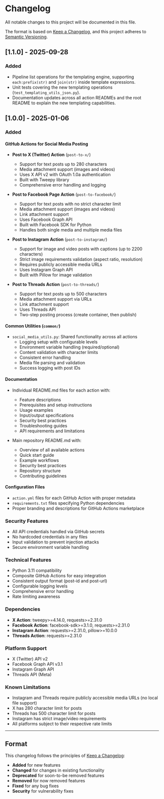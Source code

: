 # Changelog

All notable changes to this project will be documented in this file.

The format is based on [Keep a Changelog](https://keepachangelog.com/en/1.0.0/),
and this project adheres to [Semantic Versioning](https://semver.org/spec/v2.0.0.html).

## [1.1.0] - 2025-09-28

### Added

- Pipeline list operations for the templating engine, supporting `each:prefix(str)` and `join(str)` inside template expressions.
- Unit tests covering the new templating operations (`test_templating_utils_json.py`).
- Documentation updates across all action READMEs and the root README to explain the new templating capabilities.

## [1.0.0] - 2025-01-06

### Added

#### GitHub Actions for Social Media Posting
- **Post to X (Twitter) Action** (`post-to-x/`)
  - Support for text posts up to 280 characters
  - Media attachment support (images and videos)
  - Uses X API v2 with OAuth 1.0a authentication
  - Built with Tweepy library
  - Comprehensive error handling and logging

- **Post to Facebook Page Action** (`post-to-facebook/`)
  - Support for text posts with no strict character limit
  - Media attachment support (images and videos)
  - Link attachment support
  - Uses Facebook Graph API
  - Built with Facebook SDK for Python
  - Handles both single media and multiple media files

- **Post to Instagram Action** (`post-to-instagram/`)
  - Support for image and video posts with captions (up to 2200 characters)
  - Strict image requirements validation (aspect ratio, resolution)
  - Requires publicly accessible media URLs
  - Uses Instagram Graph API
  - Built with Pillow for image validation

- **Post to Threads Action** (`post-to-threads/`)
  - Support for text posts up to 500 characters
  - Media attachment support via URLs
  - Link attachment support
  - Uses Threads API
  - Two-step posting process (create container, then publish)

#### Common Utilities (`common/`)
- `social_media_utils.py`: Shared functionality across all actions
  - Logging setup with configurable levels
  - Environment variable handling (required/optional)
  - Content validation with character limits
  - Consistent error handling
  - Media file parsing and validation
  - Success logging with post IDs

#### Documentation
- Individual README.md files for each action with:
  - Feature descriptions
  - Prerequisites and setup instructions
  - Usage examples
  - Input/output specifications
  - Security best practices
  - Troubleshooting guides
  - API requirements and limitations

- Main repository README.md with:
  - Overview of all available actions
  - Quick start guide
  - Example workflows
  - Security best practices
  - Repository structure
  - Contributing guidelines

#### Configuration Files
- `action.yml` files for each GitHub Action with proper metadata
- `requirements.txt` files specifying Python dependencies
- Proper branding and descriptions for GitHub Actions marketplace

### Security Features
- All API credentials handled via GitHub secrets
- No hardcoded credentials in any files
- Input validation to prevent injection attacks
- Secure environment variable handling

### Technical Features
- Python 3.11 compatibility
- Composite GitHub Actions for easy integration
- Consistent output format (post-id and post-url)
- Configurable logging levels
- Comprehensive error handling
- Rate limiting awareness

### Dependencies
- **X Action**: tweepy>=4.14.0, requests>=2.31.0
- **Facebook Action**: facebook-sdk>=3.1.0, requests>=2.31.0
- **Instagram Action**: requests>=2.31.0, pillow>=10.0.0
- **Threads Action**: requests>=2.31.0

### Platform Support
- X (Twitter) API v2
- Facebook Graph API v3.1
- Instagram Graph API
- Threads API (Meta)

### Known Limitations
- Instagram and Threads require publicly accessible media URLs (no local file support)
- X has 280 character limit for posts
- Threads has 500 character limit for posts
- Instagram has strict image/video requirements
- All platforms subject to their respective rate limits

---

## Format

This changelog follows the principles of [Keep a Changelog](https://keepachangelog.com/):

- **Added** for new features
- **Changed** for changes in existing functionality
- **Deprecated** for soon-to-be removed features
- **Removed** for now removed features
- **Fixed** for any bug fixes
- **Security** for vulnerability fixes